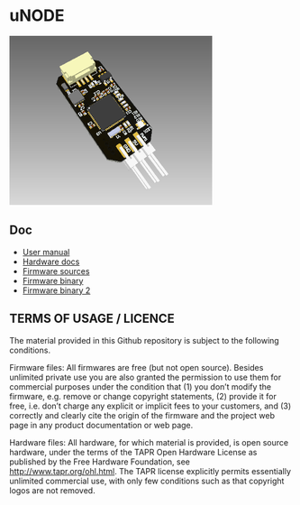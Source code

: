 # uNODE

<img src="doc/view.png" alt="drawing" height="300"/>

## Doc

- [User manual](https://innopolisaero.github.io/inno_uavcan_node_binaries/guide/can_pwm/)
- [Hardware docs](doc/doc.pdf)
- [Firmware sources](https://github.com/InnopolisAero/node)
- [Firmware binary](https://github.com/InnopolisAero/inno_uavcan_node_binaries/releases)
- [Firmware binary 2](https://github.com/PonomarevDA/binaries)

## TERMS OF USAGE / LICENCE

The material provided in this Github repository is subject to the following conditions. 

Firmware files: All firmwares are free (but not open source). Besides unlimited private use you are also granted the permission to use them for commercial purposes under the condition that (1) you don’t modify the firmware, e.g. remove or change copyright statements, (2) provide it for free, i.e. don’t charge any explicit or implicit fees to your customers, and (3) correctly and clearly cite the origin of the firmware and the project web page in any product documentation or web page. 

Hardware files: All hardware, for which material is provided, is open source hardware, under the terms of the TAPR Open Hardware License as published by the Free Hardware Foundation, see http://www.tapr.org/ohl.html. The TAPR license explicitly permits essentially unlimited commercial use, with only few conditions such as that copyright logos are not removed.
